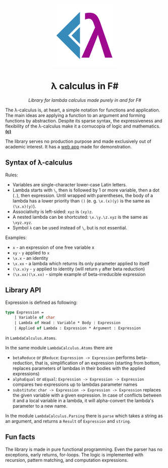 <p align="center">
<img src="./.github/logo_transparent.png" width="200" />
</p>
<p align="center">  
<h1 align="center">λ calculus in F#</h1>
</p>
<p align="center">
    <i>
        Library for lambda calculus made purely in and for F#
    </i>
</p>

The 
λ-calculus is, at heart, a simple notation for functions and application. The main ideas are applying a function to an argument and forming functions by abstraction. Despite its sparse syntax, the expressiveness and flexibility of the λ-calculus make it a cornucopia of logic and mathematics. [**(c)**](https://plato.stanford.edu/entries/lambda-calculus/)

The library serves no production purpose and made exclusively out of academic interest. It has a [web app](https://whiteblackgoose.github.io/LambdaCalculusFSharp/) made for demonstration.

## Syntax of λ-calculus

Rules:
- Variables are single-character lower-case Latin letters.
- Lambda starts with `\`, then is followed by 1 or more variable, then a dot (`.`), then expression.
Until wrapped with parentheses, the body of a lambda has a lower priority than `()` (e. g. `\x.(x)(y)` is the same as `(\x.x)(y)`).
- Associativity is left-sided: `xyz` is `(xy)z`.
- A nested lambda can be shortcuted: `\x.\y.\z.xyz` is the same as `\xyz.xyz`.
- Symbol `λ` can be used instead of `\`, but is not essential.

Examples:
- `x` - an expression of one free variable x
- `xy` - `y` applied to `x`
- `\x.x` - an identity
- `\x.xx` - a lambda which returns its only parameter applied to itself
- `(\x.x)y` - `y` applied to identity (will return `y` after beta reduction)
- `(\x.xx)(\x.xx)` - simple example of beta-irreducible expression

## Library API

Expression is defined as following:
```fs
type Expression =
    | Variable of char
    | Lambda of Head : Variable * Body : Expression
    | Applied of Lambda : Expression * Argument : Expression
```
in `LambdaCalculus.Atoms`.

In the same module `LambdaCalculus.Atoms` there are 
- `betaReduce` or `βReduce`: `Expression -> Expression` performs beta-reduction, that is, simplification of an expression
(starting from bottom, replaces parameters of lambdas in their bodies with the applied expressions)
- `alphaEqual` or `αEqual`: `Expression -> Expression -> Expression` compares two expressions up to lambdas parameter names
- `substitute`: `char -> Expression -> Expression -> Expression` replaces the given variable with a given expression. In case
of conflicts between it and a local variable in a lambda, it will alpha-convert the lambda's parameter to a new name.

In the module `LambdaCalculus.Parsing` there is `parse` which takes a string as an argument, and returns a `Result` of
`Expression` and `string`.

## Fun facts

The library is made in pure functional programming. Even the parser has no exceptions, early returns, for-loops.
The logic is implemented with recursion, pattern matching, and computation expressions.
